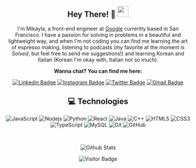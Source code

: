 <div align="center">

## Hey There! 🧡 <img src="https://raw.githubusercontent.com/aemmadi/aemmadi/master/wave.gif" width="30px">

I'm Mikayla, a front-end engineer at [Google](https://www.google.com) currently based in San Francisco. I have a passion for solving in problems in a beautiful and lightweight way, and when I'm not coding you can find me learning the art of espresso making, listening to podcasts (my favorite at the moment is *Solved*, but feel free to send me suggestions!) and learning Korean and Italian (Korean I'm okay with, Italian not so much).

**Wanna chat? You can find me here:**

[![Linkedin Badge](https://img.shields.io/badge/-mikaylaorange-blue?style=flat-square&logo=Linkedin&logoColor=white&link=https://www.linkedin.com/in/mikaylaorange/)](https://www.linkedin.com/in/mikaylaorange/)
[![Instagram Badge](https://img.shields.io/badge/-@mikayla__orange-F56040?style=flat-square&logo=instagram&logoColor=white&link=https://instagram.com/mikayla_orange/)](https://instagram.com/mikayla_orange)
[![Twitter Badge](https://img.shields.io/badge/-@mikayla__orange-0B3C49?style=flat-square&labelColor=0B3C49&logo=Twitter&link=https://twitter.com/mikayla_orange)](https://twitter.com/mikayla_orange)
[![Gmail Badge](https://img.shields.io/badge/-mikayladorange@gmail.com-c14438?style=flat-square&logo=Gmail&logoColor=white&link=mailto:mikayladorange@gmail.com)](mailto:mikayladorange@gmail.com)


## 💻 Technologies

![JavaScript](https://img.shields.io/badge/-JavaScript-black?style=flat-square&logo=javascript)
![Nodejs](https://img.shields.io/badge/-Nodejs-black?style=flat-square&logo=Node.js)
![Python](https://img.shields.io/badge/-Python-black?style=flat-square&logo=Python)
![React](https://img.shields.io/badge/-React-black?style=flat-square&logo=react)
![Java](https://img.shields.io/badge/-java-E34A86?style=flat-square&logo=java)
![C++](https://img.shields.io/badge/-C++-00599C?style=flat-square&logo=c)
![HTML5](https://img.shields.io/badge/-HTML5-E34F26?style=flat-square&logo=html5&logoColor=white)
![CSS3](https://img.shields.io/badge/-CSS3-1572B6?style=flat-square&logo=css3)
![TypeScript](https://img.shields.io/badge/-TypeScript-007ACC?style=flat-square&logo=typescript)
![MySQL](https://img.shields.io/badge/-MySQL-black?style=flat-square&logo=mysql)
![Git](https://img.shields.io/badge/-Git-black?style=flat-square&logo=git)
![GitHub](https://img.shields.io/badge/-GitHub-181717?style=flat-square&logo=github)

<br>

![Github Stats](https://github-readme-stats.vercel.app/api?username=mikaylaorange&show_icons=true)

![Visitor Badge](https://visitor-badge.laobi.icu/badge?page_id=mikaylaorange)

</div>
